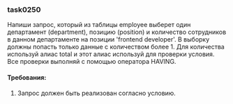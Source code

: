 
### task0250

Напиши запрос, который из таблицы employee выберет один департамент (department), позицию (position) и количество
сотрудников в данном департаменте на позиции &#39;frontend developer&#39;. В выборку должны попасть только данные с количеством
более 1. Для количества используй алиас total и этот алиас используй для проверки условия. Все проверки выполняй
с помощью оператора HAVING.


#### Требования:
1.	Запрос должен быть реализован согласно условию.